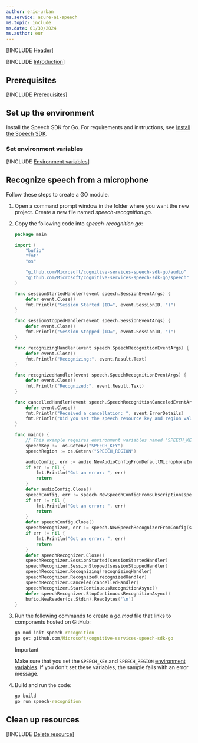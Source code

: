 ```yaml
---
author: eric-urban
ms.service: azure-ai-speech
ms.topic: include
ms.date: 01/30/2024
ms.author: eur
---
```


[!INCLUDE [Header](../../common/go.md)]

[!INCLUDE [Introduction](intro.md)]

## Prerequisites

[!INCLUDE [Prerequisites](../../common/azure-prerequisites.md)]

## Set up the environment

Install the Speech SDK for Go. For requirements and instructions, see [Install the Speech SDK](../../../quickstarts/setup-platform.md?pivots=programming-language-go).

### Set environment variables

[!INCLUDE [Environment variables](../../common/environment-variables.md)]

## Recognize speech from a microphone

Follow these steps to create a GO module.

1. Open a command prompt window in the folder where you want the new project. Create a new file named  *speech-recognition.go*.

1. Copy the following code into *speech-recognition.go*:

   ```go
   package main

   import (
       "bufio"
       "fmt"
       "os"

       "github.com/Microsoft/cognitive-services-speech-sdk-go/audio"
       "github.com/Microsoft/cognitive-services-speech-sdk-go/speech"
   )

   func sessionStartedHandler(event speech.SessionEventArgs) {
       defer event.Close()
       fmt.Println("Session Started (ID=", event.SessionID, ")")
   }

   func sessionStoppedHandler(event speech.SessionEventArgs) {
       defer event.Close()
       fmt.Println("Session Stopped (ID=", event.SessionID, ")")
   }

   func recognizingHandler(event speech.SpeechRecognitionEventArgs) {
       defer event.Close()
       fmt.Println("Recognizing:", event.Result.Text)
   }

   func recognizedHandler(event speech.SpeechRecognitionEventArgs) {
       defer event.Close()
       fmt.Println("Recognized:", event.Result.Text)
   }

   func cancelledHandler(event speech.SpeechRecognitionCanceledEventArgs) {
       defer event.Close()
       fmt.Println("Received a cancellation: ", event.ErrorDetails)
       fmt.Println("Did you set the speech resource key and region values?")
   }

   func main() {
       // This example requires environment variables named "SPEECH_KEY" and "SPEECH_REGION"
       speechKey :=  os.Getenv("SPEECH_KEY")
       speechRegion := os.Getenv("SPEECH_REGION")

       audioConfig, err := audio.NewAudioConfigFromDefaultMicrophoneInput()
       if err != nil {
           fmt.Println("Got an error: ", err)
           return
       }
       defer audioConfig.Close()
       speechConfig, err := speech.NewSpeechConfigFromSubscription(speechKey, speechRegion)
       if err != nil {
           fmt.Println("Got an error: ", err)
           return
       }
       defer speechConfig.Close()
       speechRecognizer, err := speech.NewSpeechRecognizerFromConfig(speechConfig, audioConfig)
       if err != nil {
           fmt.Println("Got an error: ", err)
           return
       }
       defer speechRecognizer.Close()
       speechRecognizer.SessionStarted(sessionStartedHandler)
       speechRecognizer.SessionStopped(sessionStoppedHandler)
       speechRecognizer.Recognizing(recognizingHandler)
       speechRecognizer.Recognized(recognizedHandler)
       speechRecognizer.Canceled(cancelledHandler)
       speechRecognizer.StartContinuousRecognitionAsync()
       defer speechRecognizer.StopContinuousRecognitionAsync()
       bufio.NewReader(os.Stdin).ReadBytes('\n')
   }
   ```

1. Run the following commands to create a *go.mod* file that links to components hosted on GitHub:

   ```cmd
   go mod init speech-recognition
   go get github.com/Microsoft/cognitive-services-speech-sdk-go
   ```

   > [!IMPORTANT]
   > Make sure that you set the `SPEECH_KEY` and `SPEECH_REGION` [environment variables](#set-environment-variables). If you don't set these variables, the sample fails with an error message.

1. Build and run the code:

   ```cmd
   go build
   go run speech-recognition
   ```

## Clean up resources

[!INCLUDE [Delete resource](../../common/delete-resource.md)]
